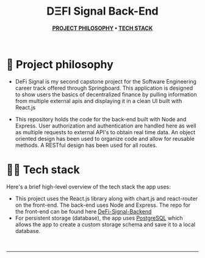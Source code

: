 
<div align='center'>
  <h1>DΞFI Signal Back-End</h1>
</div>

<div align="center">

**[PROJECT PHILOSOPHY](https://github.com/Alex-Reitz/Defi-Signal-Backend#-project-philosophy) • 
[TECH STACK](https://github.com/Alex-Reitz/Defi-Signal-Backend#-tech-stack)**
</div>

<br />

# 🧐 Project philosophy

- DeFi Signal is my second capstone project for the Software Engineering career track offered through Springboard. This application is designed to show users the basics of decentralized finance by pulling information from multiple external apis and displaying it in a clean UI built with React.js 

- This repository holds the code for the back-end built with Node and Express. User authorization and authentication are handled here as well as multiple requests to external API's to obtain real time data. An object oriented design has been used to organize code and allow for reusable methods. A RESTful design has been used for all routes.

# 👨‍💻 Tech stack

Here's a brief high-level overview of the tech stack the app uses:

- This project uses the React.js library along with chart.js and react-router on the front-end. The back-end uses Node and Express. The repo for the front-end can be found here [DeFi-Signal-Backend](https://github.com/Alex-Reitz/DeFi-Signal-Frontend)
- For persistent storage (database), the app uses [PostgreSQL](https://www.postgresql.org/) which allows the app to create a custom storage schema and save it to a local database.
<br />

---

<br />
